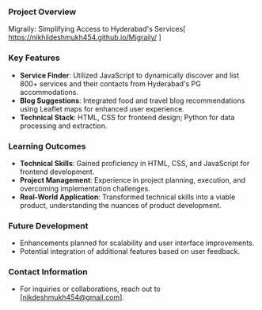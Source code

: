 ### Project Overview
Migraily: Simplifying Access to Hyderabad's Services[ https://nikhildeshmukh454.github.io/Migraily/ ]


### Key Features
- **Service Finder**: Utilized JavaScript to dynamically discover and list 800+ services and their contacts from Hyderabad's PG accommodations.
- **Blog Suggestions**: Integrated food and travel blog recommendations using Leaflet maps for enhanced user experience.
- **Technical Stack**: HTML, CSS for frontend design; Python for data processing and extraction.

### Learning Outcomes
- **Technical Skills**: Gained proficiency in HTML, CSS, and JavaScript for frontend development.
- **Project Management**: Experience in project planning, execution, and overcoming implementation challenges.
- **Real-World Application**: Transformed technical skills into a viable product, understanding the nuances of product development.

### Future Development
- Enhancements planned for scalability and user interface improvements.
- Potential integration of additional features based on user feedback.

### Contact Information
- For inquiries or collaborations, reach out to [nikdeshmukh454@gmail.com].

